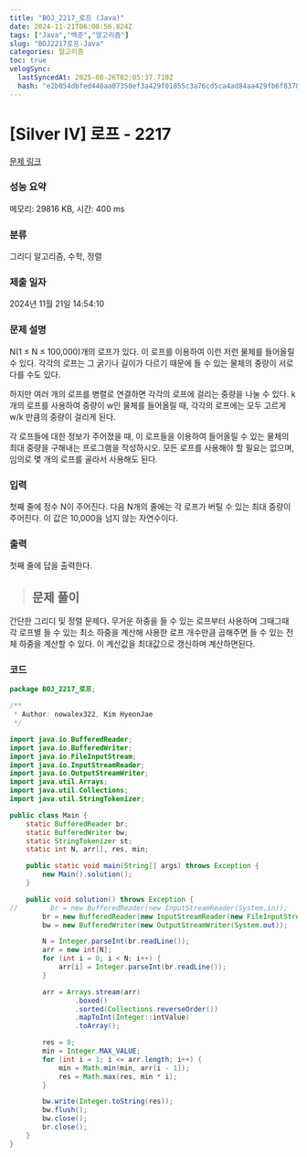 ```yaml
---
title: "BOJ_2217_로프 (Java)"
date: 2024-11-21T06:00:56.824Z
tags: ["Java","백준","알고리즘"]
slug: "BOJ2217로프-Java"
categories: 알고리즘
toc: true
velogSync:
  lastSyncedAt: 2025-08-26T02:05:37.710Z
  hash: "e2b054dbfed440aa07350ef3a429f01855c3a76cd5ca4ad84aa429fb6f837870"
---
```


# [Silver IV] 로프 - 2217 

[문제 링크](https://www.acmicpc.net/problem/2217) 

### 성능 요약

메모리: 29816 KB, 시간: 400 ms

### 분류

그리디 알고리즘, 수학, 정렬

### 제출 일자

2024년 11월 21일 14:54:10

### 문제 설명

<p>N(1 ≤ N ≤ 100,000)개의 로프가 있다. 이 로프를 이용하여 이런 저런 물체를 들어올릴 수 있다. 각각의 로프는 그 굵기나 길이가 다르기 때문에 들 수 있는 물체의 중량이 서로 다를 수도 있다.</p>

<p>하지만 여러 개의 로프를 병렬로 연결하면 각각의 로프에 걸리는 중량을 나눌 수 있다. k개의 로프를 사용하여 중량이 w인 물체를 들어올릴 때, 각각의 로프에는 모두 고르게 w/k 만큼의 중량이 걸리게 된다.</p>

<p>각 로프들에 대한 정보가 주어졌을 때, 이 로프들을 이용하여 들어올릴 수 있는 물체의 최대 중량을 구해내는 프로그램을 작성하시오. 모든 로프를 사용해야 할 필요는 없으며, 임의로 몇 개의 로프를 골라서 사용해도 된다.</p>

### 입력 

 <p>첫째 줄에 정수 N이 주어진다. 다음 N개의 줄에는 각 로프가 버틸 수 있는 최대 중량이 주어진다. 이 값은 10,000을 넘지 않는 자연수이다.</p>

### 출력 

 <p>첫째 줄에 답을 출력한다.</p>

> ## 문제 풀이

간단한 그리디 및 정렬 문제다. 무거운 하중을 들 수 있는 로프부터 사용하며 그때그때 각 로프별 들 수 있는 최소 하중을 계산해 사용한 로프 개수만큼 곱해주면 들 수 있는 전체 하중을 계산할 수 있다. 이 계산값을 최대값으로 갱신하며 계산하면된다.

### 코드
```java
package BOJ_2217_로프;

/**
 * Author: nowalex322, Kim HyeonJae
 */

import java.io.BufferedReader;
import java.io.BufferedWriter;
import java.io.FileInputStream;
import java.io.InputStreamReader;
import java.io.OutputStreamWriter;
import java.util.Arrays;
import java.util.Collections;
import java.util.StringTokenizer;

public class Main {
    static BufferedReader br;
    static BufferedWriter bw;
    static StringTokenizer st;
    static int N, arr[], res, min;

    public static void main(String[] args) throws Exception {
        new Main().solution();
    }

    public void solution() throws Exception {
//        br = new BufferedReader(new InputStreamReader(System.in));
        br = new BufferedReader(new InputStreamReader(new FileInputStream("src/main/java/BOJ_2217_로프/input.txt")));
        bw = new BufferedWriter(new OutputStreamWriter(System.out));

        N = Integer.parseInt(br.readLine());
        arr = new int[N];
        for (int i = 0; i < N; i++) {
            arr[i] = Integer.parseInt(br.readLine());
        }

        arr = Arrays.stream(arr)
                .boxed()
                .sorted(Collections.reverseOrder())
                .mapToInt(Integer::intValue)
                .toArray();

        res = 0;
        min = Integer.MAX_VALUE;
        for (int i = 1; i <= arr.length; i++) {
            min = Math.min(min, arr[i - 1]);
            res = Math.max(res, min * i);
        }

        bw.write(Integer.toString(res));
        bw.flush();
        bw.close();
        br.close();
    }
}
```